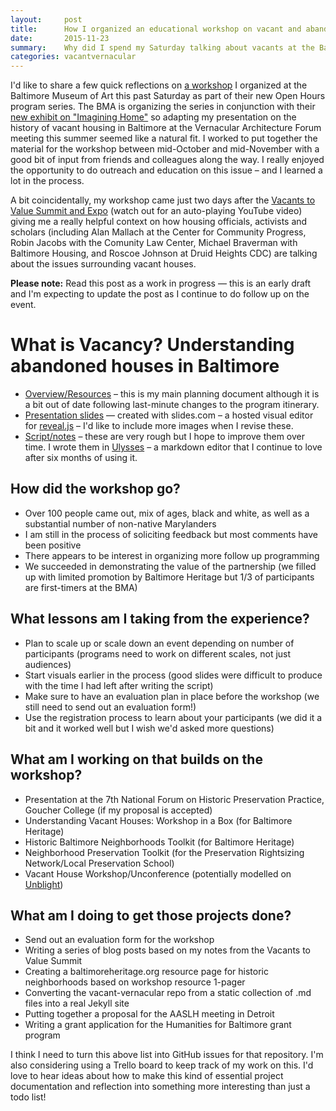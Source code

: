 ```yaml
---
layout:     post
title:      How I organized an educational workshop on vacant and abandoned houses in Baltimore
date:       2015-11-23
summary:    Why did I spend my Saturday talking about vacants at the Baltimore Museum of Art?
categories: vacantvernacular
---
```


I'd like to share a few quick reflections on [a workshop](http://baltimoreheritage.org/event/what-is-vacancy-a-workshop-on-abandoned-housing-in-baltimore/) I organized at the Baltimore Museum of Art this past Saturday as part of their new Open Hours program series. The BMA is organizing the series in conjunction with their [new exhibit on "Imagining Home"](https://artbma.org/exhibitions/imagining-home) so adapting my presentation on the history of vacant housing in Baltimore at the Vernacular Architecture Forum meeting this summer seemed like a natural fit. I worked to put together the material for the workshop between mid-October and mid-November with a good bit of input from friends and colleagues along the way. I really enjoyed the opportunity to do outreach and education on this issue – and I learned a lot in the process.

A bit coincidentally, my workshop came just two days after the [Vacants to Value Summit and Expo](http://www.vacantstovalue.org/summit.aspx) (watch out for an auto-playing YouTube video) giving me a really helpful context on how housing officials, activists and scholars (including Alan Mallach at the Center for Community Progress, Robin Jacobs with the Comunity Law Center, Michael Braverman with Baltimore Housing, and Roscoe Johnson at Druid Heights CDC) are talking about the issues surrounding vacant houses.

**Please note:** Read this post as a work in progress — this is an early draft and I'm expecting to update the post as I continue to do follow up on the event.

# What is Vacancy? Understanding abandoned houses in Baltimore

- [Overview/Resources](https://github.com/elipousson/vacant-vernacular/blob/master/vacant-house-workshop.md) – this is my main planning document although it is a bit out of date following last-minute changes to the program itinerary.
- [Presentation slides](http://slides.com/baltimoreheritage/vacant-house-workshop/) — created with slides.com – a hosted visual editor for [reveal.js](http://lab.hakim.se/reveal-js/#/) – I'd like to include more images when I revise these.
- [Script/notes](https://github.com/elipousson/vacant-vernacular/blob/master/vacant-house-workshop-script.md) – these are very rough but I hope to improve them over time. I wrote them in [Ulysses](http://www.ulyssesapp.com/) – a markdown editor that I continue to love after six months of using it. 

## How did the workshop go?

- Over 100 people came out, mix of ages, black and white, as well as a substantial number of non-native Marylanders
- I am still in the process of soliciting feedback but most comments have been positive
- There appears to be interest in organizing more follow up programming
- We succeeded in demonstrating the value of the partnership (we filled up with limited promotion by Baltimore Heritage but 1/3 of participants are first-timers at the BMA)

## What lessons am I taking from the experience?

- Plan to scale up or scale down an event depending on number of participants (programs need to work on different scales, not just audiences)
- Start visuals earlier in the process (good slides were difficult to produce with the time I had left after writing the script)
- Make sure to have an evaluation plan in place before the workshop (we still need to send out an evaluation form!)
- Use the registration process to learn about your participants (we did it a bit and it worked well but I wish we'd asked more questions)

## What am I working on that builds on the workshop?

- Presentation at the 7th National Forum on Historic Preservation Practice, Goucher College (if my proposal is accepted)
- Understanding Vacant Houses: Workshop in a Box (for Baltimore Heritage)
- Historic Baltimore Neighborhoods Toolkit (for Baltimore Heritage)
- Neighborhood Preservation Toolkit (for the Preservation Rightsizing Network/Local Preservation School)
- Vacant House Workshop/Unconference (potentially modelled on [Unblight](https://sunlightfoundation.com/blog/2014/06/13/unblight-unconference-innovation-in-housing/))

## What am I doing to get those projects done?

- Send out an evaluation form for the workshop
- Writing a series of blog posts based on my notes from the Vacants to Value Summit
- Creating a baltimoreheritage.org resource page for historic neighborhoods based on workshop resource 1-pager
- Converting the vacant-vernacular repo from a static collection of .md files into a real Jekyll site 
- Putting together a proposal for the AASLH meeting in Detroit
- Writing a grant application for the Humanities for Baltimore grant program

I think I need to turn this above list into GitHub issues for that repository. I'm also considering using a Trello board to keep track of my work on this. I'd love to hear ideas about how to make this kind of essential project documentation and reflection into something more interesting than just a todo list!
